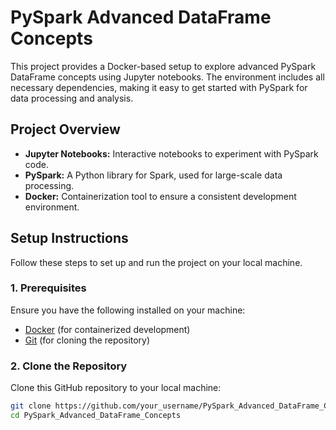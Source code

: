 # PySpark Advanced DataFrame Concepts

This project provides a Docker-based setup to explore advanced PySpark DataFrame concepts using Jupyter notebooks. The environment includes all necessary dependencies, making it easy to get started with PySpark for data processing and analysis.

## Project Overview

- **Jupyter Notebooks:** Interactive notebooks to experiment with PySpark code.
- **PySpark:** A Python library for Spark, used for large-scale data processing.
- **Docker:** Containerization tool to ensure a consistent development environment.

## Setup Instructions

Follow these steps to set up and run the project on your local machine.

### 1. Prerequisites

Ensure you have the following installed on your machine:

- [Docker](https://www.docker.com/products/docker-desktop) (for containerized development)
- [Git](https://git-scm.com/downloads) (for cloning the repository)

### 2. Clone the Repository

Clone this GitHub repository to your local machine:

```bash
git clone https://github.com/your_username/PySpark_Advanced_DataFrame_Concepts.git
cd PySpark_Advanced_DataFrame_Concepts